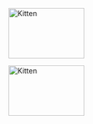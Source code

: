 

<img src="http://qnimate.com/wp-content/uploads/2014/03/images2.jpg" alt="Kitten"
	title="A cute kitten" width="150" height="100" />


<img src="http://qnimate.com/wp-content/uploads/2014/03/images2.jpg" alt="Kitten"
	title="A cute kitten" width="150" height="100"  class="center" />
